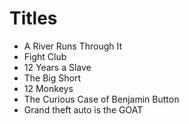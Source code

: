 # Titles

* A River Runs Through It
* Fight Club
* 12 Years a Slave
* The Big Short
* 12 Monkeys
* The Curious Case of Benjamin Button
* Grand theft auto is the GOAT

